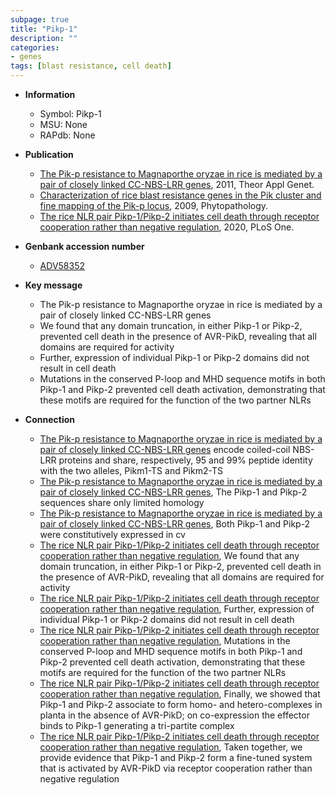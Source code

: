 ```yaml
---
subpage: true
title: "Pikp-1"
description: ""
categories:
- genes
tags: [blast resistance, cell death]
---
```


* **Information**  
    + Symbol: Pikp-1  
    + MSU: None  
    + RAPdb: None  

* **Publication**  
    + [The Pik-p resistance to Magnaporthe oryzae in rice is mediated by a pair of closely linked CC-NBS-LRR genes](http://www.ncbi.nlm.nih.gov/pubmed?term=The+Pik-p+resistance+to+Magnaporthe+oryzae+in+rice+is+mediated+by+a+pair+of+closely+linked+CC-NBS-LRR+genes%5BTitle%5D), 2011, Theor Appl Genet.
    + [Characterization of rice blast resistance genes in the Pik cluster and fine mapping of the Pik-p locus](http://www.ncbi.nlm.nih.gov/pubmed?term=Characterization+of+rice+blast+resistance+genes+in+the+Pik+cluster+and+fine+mapping+of+the+Pik-p+locus%5BTitle%5D), 2009, Phytopathology.
    + [The rice NLR pair Pikp-1/Pikp-2 initiates cell death through receptor cooperation rather than negative regulation](http://www.ncbi.nlm.nih.gov/pubmed?term=The+rice+NLR+pair+Pikp-1/Pikp-2+initiates+cell+death+through+receptor+cooperation+rather+than+negative+regulation%5BTitle%5D), 2020, PLoS One.

* **Genbank accession number**  
    + [ADV58352](http://www.ncbi.nlm.nih.gov/nuccore/ADV58352)

* **Key message**  
    + The Pik-p resistance to Magnaporthe oryzae in rice is mediated by a pair of closely linked CC-NBS-LRR genes
    + We found that any domain truncation, in either Pikp-1 or Pikp-2, prevented cell death in the presence of AVR-PikD, revealing that all domains are required for activity
    + Further, expression of individual Pikp-1 or Pikp-2 domains did not result in cell death
    + Mutations in the conserved P-loop and MHD sequence motifs in both Pikp-1 and Pikp-2 prevented cell death activation, demonstrating that these motifs are required for the function of the two partner NLRs

* **Connection**  
    + [The Pik-p resistance to Magnaporthe oryzae in rice is mediated by a pair of closely linked CC-NBS-LRR genes](KP4) encode coiled-coil NBS-LRR proteins and share, respectively, 95 and 99% peptide identity with the two alleles, Pikm1-TS and Pikm2-TS
    + [The Pik-p resistance to Magnaporthe oryzae in rice is mediated by a pair of closely linked CC-NBS-LRR genes](http://www.ncbi.nlm.nih.gov/pubmed?term=The+Pik-p+resistance+to+Magnaporthe+oryzae+in+rice+is+mediated+by+a+pair+of+closely+linked+CC-NBS-LRR+genes%5BTitle%5D), The Pikp-1 and Pikp-2 sequences share only limited homology
    + [The Pik-p resistance to Magnaporthe oryzae in rice is mediated by a pair of closely linked CC-NBS-LRR genes](http://www.ncbi.nlm.nih.gov/pubmed?term=The+Pik-p+resistance+to+Magnaporthe+oryzae+in+rice+is+mediated+by+a+pair+of+closely+linked+CC-NBS-LRR+genes%5BTitle%5D), Both Pikp-1 and Pikp-2 were constitutively expressed in cv
    + [The rice NLR pair Pikp-1/Pikp-2 initiates cell death through receptor cooperation rather than negative regulation](http://www.ncbi.nlm.nih.gov/pubmed?term=The+rice+NLR+pair+Pikp-1/Pikp-2+initiates+cell+death+through+receptor+cooperation+rather+than+negative+regulation%5BTitle%5D),  We found that any domain truncation, in either Pikp-1 or Pikp-2, prevented cell death in the presence of AVR-PikD, revealing that all domains are required for activity
    + [The rice NLR pair Pikp-1/Pikp-2 initiates cell death through receptor cooperation rather than negative regulation](http://www.ncbi.nlm.nih.gov/pubmed?term=The+rice+NLR+pair+Pikp-1/Pikp-2+initiates+cell+death+through+receptor+cooperation+rather+than+negative+regulation%5BTitle%5D),  Further, expression of individual Pikp-1 or Pikp-2 domains did not result in cell death
    + [The rice NLR pair Pikp-1/Pikp-2 initiates cell death through receptor cooperation rather than negative regulation](http://www.ncbi.nlm.nih.gov/pubmed?term=The+rice+NLR+pair+Pikp-1/Pikp-2+initiates+cell+death+through+receptor+cooperation+rather+than+negative+regulation%5BTitle%5D),  Mutations in the conserved P-loop and MHD sequence motifs in both Pikp-1 and Pikp-2 prevented cell death activation, demonstrating that these motifs are required for the function of the two partner NLRs
    + [The rice NLR pair Pikp-1/Pikp-2 initiates cell death through receptor cooperation rather than negative regulation](http://www.ncbi.nlm.nih.gov/pubmed?term=The+rice+NLR+pair+Pikp-1/Pikp-2+initiates+cell+death+through+receptor+cooperation+rather+than+negative+regulation%5BTitle%5D),  Finally, we showed that Pikp-1 and Pikp-2 associate to form homo- and hetero-complexes in planta in the absence of AVR-PikD; on co-expression the effector binds to Pikp-1 generating a tri-partite complex
    + [The rice NLR pair Pikp-1/Pikp-2 initiates cell death through receptor cooperation rather than negative regulation](http://www.ncbi.nlm.nih.gov/pubmed?term=The+rice+NLR+pair+Pikp-1/Pikp-2+initiates+cell+death+through+receptor+cooperation+rather+than+negative+regulation%5BTitle%5D),  Taken together, we provide evidence that Pikp-1 and Pikp-2 form a fine-tuned system that is activated by AVR-PikD via receptor cooperation rather than negative regulation



